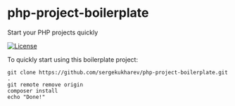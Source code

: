 # php-project-boilerplate
Start your PHP projects quickly

[![License](https://img.shields.io/badge/License-Apache%202.0-blue.svg)](https://opensource.org/licenses/Apache-2.0)

To quickly start using this boilerplate project:

```
git clone https://github.com/sergekukharev/php-project-boilerplate.git .
git remote remove origin
composer install
echo "Done!"
```
